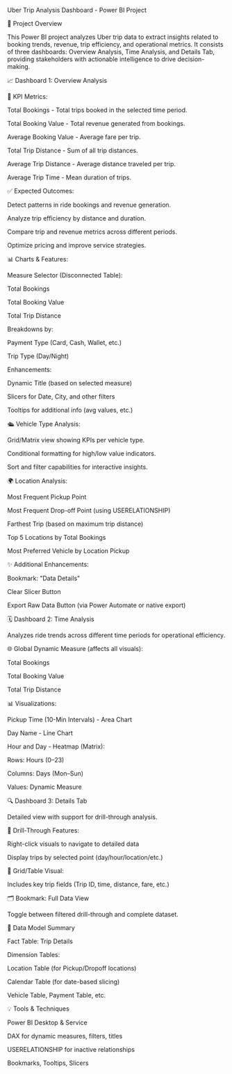 Uber Trip Analysis Dashboard - Power BI Project

📄 Project Overview

This Power BI project analyzes Uber trip data to extract insights related to booking trends, revenue, trip efficiency, and operational metrics. It consists of three dashboards: Overview Analysis, Time Analysis, and Details Tab, providing stakeholders with actionable intelligence to drive decision-making.

📈 Dashboard 1: Overview Analysis

🔢 KPI Metrics:

Total Bookings - Total trips booked in the selected time period.

Total Booking Value - Total revenue generated from bookings.

Average Booking Value - Average fare per trip.

Total Trip Distance - Sum of all trip distances.

Average Trip Distance - Average distance traveled per trip.

Average Trip Time - Mean duration of trips.

✅ Expected Outcomes:

Detect patterns in ride bookings and revenue generation.

Analyze trip efficiency by distance and duration.

Compare trip and revenue metrics across different periods.

Optimize pricing and improve service strategies.

📊 Charts & Features:

Measure Selector (Disconnected Table):

Total Bookings

Total Booking Value

Total Trip Distance

Breakdowns by:

Payment Type (Card, Cash, Wallet, etc.)

Trip Type (Day/Night)

Enhancements:

Dynamic Title (based on selected measure)

Slicers for Date, City, and other filters

Tooltips for additional info (avg values, etc.)

🛳 Vehicle Type Analysis:

Grid/Matrix view showing KPIs per vehicle type.

Conditional formatting for high/low value indicators.

Sort and filter capabilities for interactive insights.

🌍 Location Analysis:

Most Frequent Pickup Point

Most Frequent Drop-off Point (using USERELATIONSHIP)

Farthest Trip (based on maximum trip distance)

Top 5 Locations by Total Bookings

Most Preferred Vehicle by Location Pickup

✨ Additional Enhancements:

Bookmark: "Data Details"

Clear Slicer Button

Export Raw Data Button (via Power Automate or native export)

🗓 Dashboard 2: Time Analysis

Analyzes ride trends across different time periods for operational efficiency.

🌐 Global Dynamic Measure (affects all visuals):

Total Bookings

Total Booking Value

Total Trip Distance

📊 Visualizations:

Pickup Time (10-Min Intervals) - Area Chart

Day Name - Line Chart

Hour and Day - Heatmap (Matrix):

Rows: Hours (0–23)

Columns: Days (Mon–Sun)

Values: Dynamic Measure

🔍 Dashboard 3: Details Tab

Detailed view with support for drill-through analysis.

🔄 Drill-Through Features:

Right-click visuals to navigate to detailed data

Display trips by selected point (day/hour/location/etc.)

🔹 Grid/Table Visual:

Includes key trip fields (Trip ID, time, distance, fare, etc.)

🗂 Bookmark: Full Data View

Toggle between filtered drill-through and complete dataset.

🔗 Data Model Summary

Fact Table: Trip Details

Dimension Tables:

Location Table (for Pickup/Dropoff locations)

Calendar Table (for date-based slicing)

Vehicle Table, Payment Table, etc.

💡 Tools & Techniques

Power BI Desktop & Service

DAX for dynamic measures, filters, titles

USERELATIONSHIP for inactive relationships

Bookmarks, Tooltips, Slicers
